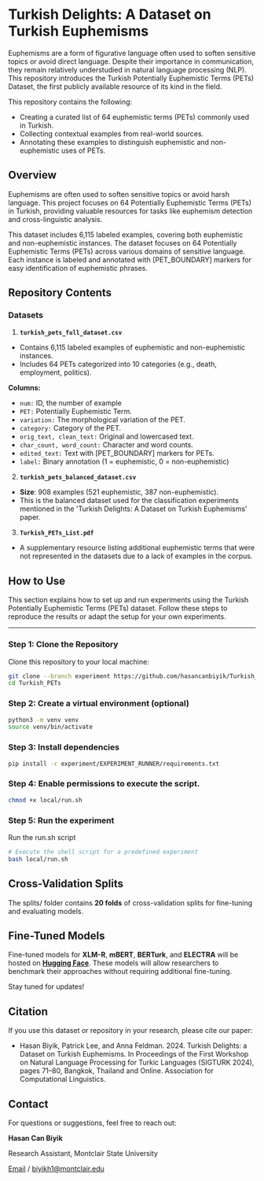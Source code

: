 # Turkish Delights: A Dataset on Turkish Euphemisms
Euphemisms are a form of figurative language often used to soften sensitive topics or avoid direct language. 
Despite their importance in communication, they remain relatively understudied in natural language processing (NLP). 
This repository introduces the Turkish Potentially Euphemistic Terms (PETs) Dataset, the first publicly available resource of its kind in the field.

This repository contains the following:

- Creating a curated list of 64 euphemistic terms (PETs) commonly used in Turkish.
- Collecting contextual examples from real-world sources.
- Annotating these examples to distinguish euphemistic and non-euphemistic uses of PETs.

## Overview
Euphemisms are often used to soften sensitive topics or avoid harsh language. This project focuses on 64 Potentially Euphemistic Terms (PETs) in Turkish, providing valuable resources for tasks like euphemism detection and cross-linguistic analysis.

This dataset includes 6,115 labeled examples, covering both euphemistic and non-euphemistic instances. The dataset focuses on 64 Potentially Euphemistic Terms (PETs) across various domains of sensitive language. Each instance is labeled and annotated with [PET_BOUNDARY] markers for easy identification of euphemistic phrases.

## Repository Contents
### Datasets
1. **`turkish_pets_full_dataset.csv`**
- Contains 6,115 labeled examples of euphemistic and non-euphemistic instances.
- Includes 64 PETs categorized into 10 categories (e.g., death, employment, politics).

**Columns:**
- `num:` ID, the number of example
- `PET:` Potentially Euphemistic Term.
- `variation:` The morphological variation of the PET.
- `category:` Category of the PET.
- `orig_text, clean_text:` Original and lowercased text.
- `char_count, word_count:` Character and word counts.
- `edited_text:` Text with [PET_BOUNDARY] markers for PETs.
- `label:` Binary annotation (1 = euphemistic, 0 = non-euphemistic)

2. **`turkish_pets_balanced_dataset.csv`**
- **Size**: 908 examples (521 euphemistic, 387 non-euphemistic).
- This is the balanced dataset used for the classification experiments mentioned in the 'Turkish Delights: A Dataset on Turkish Euphemisms' paper.

3. **`Turkish_PETs_List.pdf`**
- A supplementary resource listing additional euphemistic terms that were not represented in the datasets due to a lack of examples in the corpus.

## How to Use

This section explains how to set up and run experiments using the Turkish Potentially Euphemistic Terms (PETs) dataset. Follow these steps to reproduce the results or adapt the setup for your own experiments.

---

### **Step 1: Clone the Repository**
Clone this repository to your local machine:
```bash
git clone --branch experiment https://github.com/hasancanbiyik/Turkish_PETs.git
cd Turkish_PETs
```

### Step 2: Create a virtual environment (optional)
```bash
python3 -m venv venv
source venv/bin/activate
```

### Step 3: Install dependencies
```bash
pip install -r experiment/EXPERIMENT_RUNNER/requirements.txt
```

### Step 4: Enable permissions to execute the script.

```bash
chmod +x local/run.sh
```

### Step 5: Run the experiment

Run the run.sh script

```bash
# Execute the shell script for a predefined experiment
bash local/run.sh
```

## Cross-Validation Splits
The splits/ folder contains **20 folds** of cross-validation splits for fine-tuning and evaluating models.

## Fine-Tuned Models
Fine-tuned models for **XLM-R**, **mBERT**, **BERTurk**, and **ELECTRA** will be hosted on **[Hugging Face](https://huggingface.co/hasancanbiyik/)**. 
These models will allow researchers to benchmark their approaches without requiring additional fine-tuning.

Stay tuned for updates!

## Citation
If you use this dataset or repository in your research, please cite our paper:

- Hasan Biyik, Patrick Lee, and Anna Feldman. 2024. Turkish Delights: a Dataset on Turkish Euphemisms. In Proceedings of the First Workshop on Natural Language Processing for Turkic Languages (SIGTURK 2024), pages 71–80, Bangkok, Thailand and Online. Association for Computational Linguistics.

## Contact
For questions or suggestions, feel free to reach out:

**Hasan Can Biyik** 

Research Assistant, Montclair State University

[Email](biyikh1@montclair.edu) / biyikh1@montclair.edu
